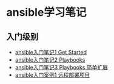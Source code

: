 # ansible学习笔记
## 入门级别

- [ansible入门笔记1 Get Started](/?p=/doc/shell/ansible/basic_get_started.md)
- [ansible入门笔记2 Playbooks](/?p=/doc/shell/ansible/basic_playbooks.md)
- [ansible入门笔记3 Playbooks 简单扩展](/?p=/doc/shell/ansible/basic_playbooks_ext.md)
- [ansible入门案例1 远程部署项目](/?p=/doc/shell/ansible/basic_tasks1.md)


